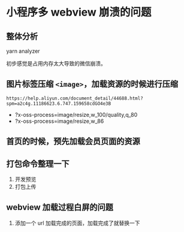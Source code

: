 # 小程序多 webview 崩溃的问题

## 整体分析

yarn analyzer

初步感觉是占用内存太大导致的微信崩溃。

## 图片标签压缩 `<image>`，加载资源的时候进行压缩

`https://help.aliyun.com/document_detail/44688.html?spm=a2c4g.11186623.6.747.159658cdGO4e3B`

- ?x-oss-process=image/resize,w_100/quality,q_80
- ?x-oss-process=image/resize,w_86

## 首页的时候，预先加载会员页面的资源

## 打包命令整理一下

1. 开发预览
2. 打包上传

## webview 加载过程白屏的问题

1. 添加一个 url 加载完成的页面，加载完成了就替换一下

